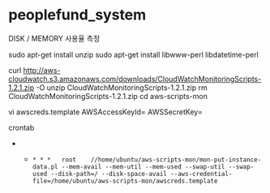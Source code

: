 # peoplefund_system


DISK / MEMORY 사용율 측정

sudo apt-get install unzip
sudo apt-get install libwww-perl libdatetime-perl

curl http://aws-cloudwatch.s3.amazonaws.com/downloads/CloudWatchMonitoringScripts-1.2.1.zip -O
unzip CloudWatchMonitoringScripts-1.2.1.zip
rm CloudWatchMonitoringScripts-1.2.1.zip
cd aws-scripts-mon

vi awscreds.template 
AWSAccessKeyId=
AWSSecretKey=

crontab 
* *     * * *   root    //home/ubuntu/aws-scripts-mon/mon-put-instance-data.pl --mem-avail --mem-util --mem-used --swap-util --swap-used --disk-path=/ --disk-space-avail --aws-credential-file=/home/ubuntu/aws-scripts-mon/awscreds.template
